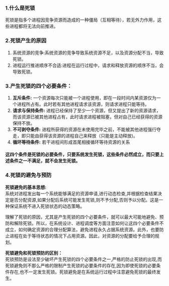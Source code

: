 ### 1.什么是死锁
死锁是指多个进程因竞争资源而造成的一种僵局（互相等待），若无外力作用，这些进程都将无法向前推进。

### 2.死锁产生的原因
1. 系统资源的竞争:系统资源的竞争导致系统资源不足，以及资源分配不当，导致死锁。
2. 进程运行推进顺序不合适:进程在运行过程中，请求和释放资源的顺序不当，会导致死锁。

### 3.产生死锁的四个必要条件：
1. **互斥条件:** 一个资源每次只能被一个进程使用，即在一段时间内某资源仅为一个进程所占有。此时若有其他进程请求该资源，则请求进程只能等待。
2. **请求与保持条件:** 进程已经保持了至少一个资源，但又提出了新的资源请求，而该资源已被其他进程占有，此时请求进程被阻塞，但对自己已经获得的资源保持不放。
3. **不可剥夺条件:** 进程所获得的资源在未使用完毕之前，不能被其他进程强行夺走，即只能由获得该资源的进程自己来释放（只能是主动释放)。
4. **循环等待条件:** 若干进程间形成首尾相接循环等待资源的关系
<h4>这四个条件是死锁的必要条件，只要系统发生死锁，这些条件必然成立，而只要上述条件之一不满足，就不会发生死锁。</h4>

### 4.死锁的避免与预防
**死锁避免的基本思想:**</br>
系统对进程发出每一个系统能够满足的资源申请,进行动态检查,并根据检查结果决定是否分配资源,如果分配后系统可能发生死锁,则不予分配,否则予以分配。这是一种保证系统不进入死锁状态的动态策略。

理解了死锁的原因，尤其是产生死锁的四个必要条件，就可以最大可能地避免、预防和解除死锁。所以，在系统设计、进程调度等方面注意如何让这四个必要条件不成立，如何确定资源的合理分配算法，避免进程永久占据系统资源。此外，也要防止进程在处于等待状态的情况下占用资源。因此，对资源的分配要给予合理的规划。

**死锁避免和死锁预防的区别：**</br>
死锁预防是设法至少破坏产生死锁的四个必要条件之一,严格的防止死锁的出现,而死锁避免则不那么严格的限制产生死锁的必要条件的存在,因为即使死锁的必要条件存在,也不一定发生死锁。死锁避免是在系统运行过程中注意避免死锁的最终发生。

